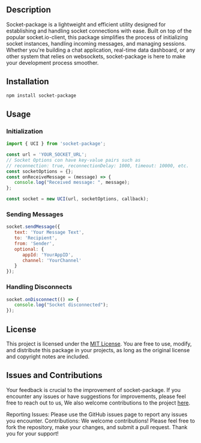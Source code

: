 ## Description

Socket-package is a lightweight and efficient utility designed for establishing and handling socket connections with ease. Built on top of the popular socket.io-client, this package simplifies the process of initializing socket instances, handling incoming messages, and managing sessions. Whether you're building a chat application, real-time data dashboard, or any other system that relies on websockets, socket-package is here to make your development process smoother.

## Installation 

```bash
npm install socket-package
```

## Usage 
### Initialization
```javascript
import { UCI } from 'socket-package';

const url = 'YOUR_SOCKET_URL';
// Socket Options con have key-value pairs such as 
// reconnection: true, reconnectionDelay: 1000, timeout: 10000, etc.
const socketOptions = {};
const onReceiveMessage = (message) => {
   console.log("Received message: ", message);
};

const socket = new UCI(url, socketOptions, callback);
```

### Sending Messages
```javascript
socket.sendMessage({
   text: 'Your Message Text',
   to: 'Recipient',
   from: 'Sender',
   optional: {
      appId: 'YourAppID',
      channel: 'YourChannel'
   }
});
```

### Handling Disconnects
```javascript
socket.onDisconnect(() => {
   console.log("Socket disconnected");
});
```


## License

This project is licensed under the [MIT License](https://opensource.org/license/mit/). You are free to use, modify, and distribute this package in your projects, as long as the original license and copyright notes are included.

## Issues and Contributions

Your feedback is crucial to the improvement of socket-package. If you encounter any issues or have suggestions for improvements, please feel free to reach out to us, We also welcome contributions to the project [here](https://github.com/Rishit30G/socket-package).

Reporting Issues: Please use the GitHub issues page to report any issues you encounter.
Contributions: We welcome contributions! Please feel free to fork the repository, make your changes, and submit a pull request.
Thank you for your support!

